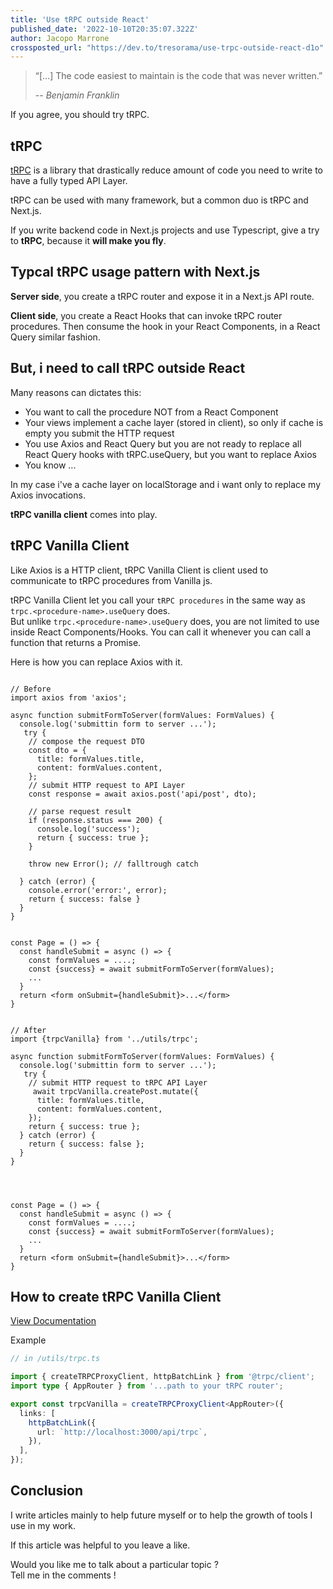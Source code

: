 ```yaml
---
title: 'Use tRPC outside React'
published_date: '2022-10-10T20:35:07.322Z'
author: Jacopo Marrone
crossposted_url: "https://dev.to/tresorama/use-trpc-outside-react-d1o"
---
```


> “[...] The code easiest to maintain is the code that was never written.”
>
> -- <cite>Benjamin Franklin</cite>

If you agree, you should try tRPC.

## tRPC

[tRPC](https://trpc.io/) is a library that drastically reduce amount of code you need to write to have a fully typed API Layer.

tRPC can be used with many framework, but a common duo is tRPC and Next.js.

If you write backend code in Next.js projects and use Typescript, give a try to **tRPC**, because it **will make you fly**.

## Typcal tRPC usage pattern with Next.js

**Server side**, you create a tRPC router and expose it in a Next.js API route.  

**Client side**, you create a React Hooks that can invoke tRPC router procedures.
Then consume the hook in your React Components, in a React Query similar fashion.

## But, i need to call tRPC outside React

Many reasons can dictates this:  

- You want to call the procedure NOT from a React Component
- Your views implement a cache layer (stored in client), so only if cache is empty you submit the HTTP request
- You use Axios and React Query but you are not ready to replace all React Query hooks with tRPC.useQuery, but you want to replace Axios
- You know ...

In my case i've a cache layer on localStorage and i want only to replace my Axios invocations.

**tRPC vanilla client** comes into play.

## tRPC Vanilla Client

Like Axios is a HTTP client, tRPC Vanilla Client is  client used to communicate to tRPC procedures from Vanilla js.

tRPC Vanilla Client let you call your `tRPC procedures` in the same way as `trpc.<procedure-name>.useQuery` does.  
But unlike `trpc.<procedure-name>.useQuery` does, you are not limited to use inside React Components/Hooks.
You can call it whenever you can call a function that returns a Promise.

Here is how you can replace Axios with it.

```tsx

// Before
import axios from 'axios';

async function submitFormToServer(formValues: FormValues) {
  console.log('submittin form to server ...');
   try {
    // compose the request DTO
    const dto = {
      title: formValues.title,
      content: formValues.content,
    };
    // submit HTTP request to API Layer
    const response = await axios.post('api/post', dto);

    // parse request result
    if (response.status === 200) {
      console.log('success');
      return { success: true };
    }
    
    throw new Error(); // falltrough catch
  
  } catch (error) {
    console.error('error:', error);
    return { success: false }
  }
}


const Page = () => {
  const handleSubmit = async () => {
    const formValues = ....;
    const {success} = await submitFormToServer(formValues);
    ...
  }
  return <form onSubmit={handleSubmit}>...</form> 
}
```

```tsx

// After
import {trpcVanilla} from '../utils/trpc';

async function submitFormToServer(formValues: FormValues) {
  console.log('submittin form to server ...');
   try {
    // submit HTTP request to tRPC API Layer
     await trpcVanilla.createPost.mutate({
      title: formValues.title,
      content: formValues.content,
    });
    return { success: true };
  } catch (error) {
    return { success: false };
  }
}




const Page = () => {
  const handleSubmit = async () => {
    const formValues = ....;
    const {success} = await submitFormToServer(formValues);
    ...
  }
  return <form onSubmit={handleSubmit}>...</form> 
}
```

## How to create tRPC Vanilla Client

[View Documentation](https://trpc.io/docs/v10/vanilla)

Example  

```ts
// in /utils/trpc.ts

import { createTRPCProxyClient, httpBatchLink } from '@trpc/client';
import type { AppRouter } from '...path to your tRPC router';

export const trpcVanilla = createTRPCProxyClient<AppRouter>({
  links: [
    httpBatchLink({
      url: `http://localhost:3000/api/trpc`,
    }),
  ],
});
```

## Conclusion

I write articles mainly to help future myself or to help the growth of tools I use in my work.

If this article was helpful to you leave a like.

Would you like me to talk about a particular topic ?  
Tell me in the comments !
